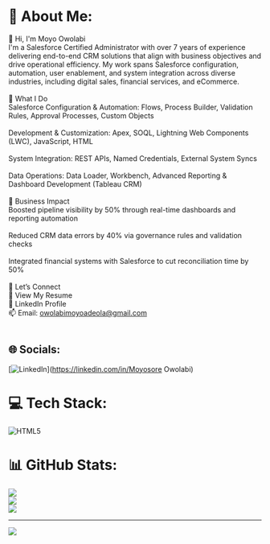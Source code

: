 # 💫 About Me:
👋 Hi, I'm Moyo Owolabi<br>I'm a Salesforce Certified Administrator with over 7 years of experience delivering end-to-end CRM solutions that align with business objectives and drive operational efficiency. My work spans Salesforce configuration, automation, user enablement, and system integration across diverse industries, including digital sales, financial services, and eCommerce.<br><br>🔧 What I Do<br>Salesforce Configuration & Automation: Flows, Process Builder, Validation Rules, Approval Processes, Custom Objects<br><br>Development & Customization: Apex, SOQL, Lightning Web Components (LWC), JavaScript, HTML<br><br>System Integration: REST APIs, Named Credentials, External System Syncs<br><br>Data Operations: Data Loader, Workbench, Advanced Reporting & Dashboard Development (Tableau CRM)<br><br>💼 Business Impact<br>Boosted pipeline visibility by 50% through real-time dashboards and reporting automation<br><br>Reduced CRM data errors by 40% via governance rules and validation checks<br><br>Integrated financial systems with Salesforce to cut reconciliation time by 50%<br><br>🔗 Let’s Connect<br>📄 View My Resume<br>💼 LinkedIn Profile<br>📫 Email: owolabimoyoadeola@gmail.com<br><br>


## 🌐 Socials:
[![LinkedIn](https://img.shields.io/badge/LinkedIn-%230077B5.svg?logo=linkedin&logoColor=white)](https://linkedin.com/in/Moyosore Owolabi) 

# 💻 Tech Stack:
![HTML5](https://img.shields.io/badge/html5-%23E34F26.svg?style=for-the-badge&logo=html5&logoColor=white)
# 📊 GitHub Stats:
![](https://github-readme-stats.vercel.app/api?username=Moyo01&theme=dark&hide_border=false&include_all_commits=false&count_private=false)<br/>
![](https://nirzak-streak-stats.vercel.app/?user=Moyo01&theme=dark&hide_border=false)<br/>
![](https://github-readme-stats.vercel.app/api/top-langs/?username=Moyo01&theme=dark&hide_border=false&include_all_commits=false&count_private=false&layout=compact)

---
[![](https://visitcount.itsvg.in/api?id=Moyo01&icon=0&color=0)](https://visitcount.itsvg.in)

<!-- Proudly created with GPRM ( https://gprm.itsvg.in ) -->
